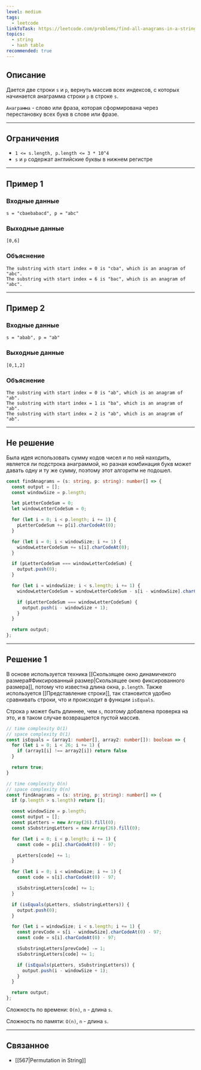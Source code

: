 ```yaml
---
level: medium
tags:
  - leetcode
linkToTask: https://leetcode.com/problems/find-all-anagrams-in-a-string/description/
topics:
  - string
  - hash table
recommended: true
---
```

## Описание

Дается две строки `s` и `p`, вернуть массив всех индексов, с которых начинается анаграмма строки `p` в строке `s`.

`Анаграмма` - слово или фраза, которая сформирована через перестановку всех букв в слове или фразе. 

---
## Ограничения

- `1 <= s.length, p.length <= 3 * 10^4`
- `s` и `p` содержат английские буквы в нижнем регистре

---
## Пример 1

### Входные данные

```
s = "cbaebabacd", p = "abc"
```
### Выходные данные

```
[0,6]
```
### Объяснение

```
The substring with start index = 0 is "cba", which is an anagram of "abc".
The substring with start index = 6 is "bac", which is an anagram of "abc".
```

---
## Пример 2

### Входные данные

```
s = "abab", p = "ab"
```
### Выходные данные

```
[0,1,2]
```
### Объяснение

```
The substring with start index = 0 is "ab", which is an anagram of "ab".
The substring with start index = 1 is "ba", which is an anagram of "ab".
The substring with start index = 2 is "ab", which is an anagram of "ab".
```

---

## Не решение

Была идея использовать сумму кодов чисел и по ней находить, является ли подстрока анаграммой, но разная комбинация букв может давать одну и ту же сумму, поэтому этот алгоритм не подошел.

```typescript
const findAnagrams = (s: string, p: string): number[] => {
  const output = [];
  const windowSize = p.length;

  let pLetterCodeSum = 0;
  let windowLetterCodeSum = 0;

  for (let i = 0; i < p.length; i += 1) {
    pLetterCodeSum += p[i].charCodeAt(0);
  }

  for (let i = 0; i < windowSize; i += 1) {
    windowLetterCodeSum += s[i].charCodeAt(0);
  }

  if (pLetterCodeSum === windowLetterCodeSum) {
    output.push(0);
  }

  for (let i = windowSize; i < s.length; i += 1) {
    windowLetterCodeSum = windowLetterCodeSum - s[i - windowSize].charCodeAt(0) + s[i].charCodeAt(0);

    if (pLetterCodeSum === windowLetterCodeSum) {
      output.push(i - windowSize + 1);
    }
  }

  return output;
};
```

---
## Решение 1

В основе используется техника [[Скользящее окно динамичекого размера#Фиксированный размер|Скользящее окно фиксированного размера]], потому что известна длина окна, `p.length`. Также используется [[Представление строки]], так становится удобно сравнивать строки, что и происходит в функции `isEquals`.

Строка `p` может быть длиннее, чем `s`, поэтому добавлена проверка на это, и в таком случае возвращается пустой массив.

```typescript
// time complexity O(1)
// space complexity O(1)
const isEquals = (array1: number[], array2: number[]): boolean => {
  for (let i = 0; i < 26; i += 1) {
    if (array1[i] !== array2[i]) return false
  }

  return true;
}

// time complexity O(n)
// space complexity O(n)
const findAnagrams = (s: string, p: string): number[] => {
  if (p.length > s.length) return [];

  const windowSize = p.length;
  const output = [];
  const pLetters = new Array(26).fill(0);
  const sSubstringLetters = new Array(26).fill(0);

  for (let i = 0; i < p.length; i += 1) {
    const code = p[i].charCodeAt(0) - 97;

    pLetters[code] += 1;
  }

  for (let i = 0; i < windowSize; i += 1) {
    const code = s[i].charCodeAt(0) - 97;

    sSubstringLetters[code] += 1;
  }

  if (isEquals(pLetters, sSubstringLetters)) {
    output.push(0);
  }

  for (let i = windowSize; i < s.length; i += 1) {
    const prevCode = s[i - windowSize].charCodeAt(0) - 97;
    const code = s[i].charCodeAt(0) - 97;

    sSubstringLetters[prevCode] -= 1;
    sSubstringLetters[code] += 1;

    if (isEquals(pLetters, sSubstringLetters)) {
      output.push(i - windowSize + 1);
    }
  }

  return output;
};
```

Сложность по времени: `O(n)`, `n` - длина `s`.

Сложность по памяти: `O(n)`, `n` - длина `s`.

---
## Связанное

- [[567|Permutation in String]]